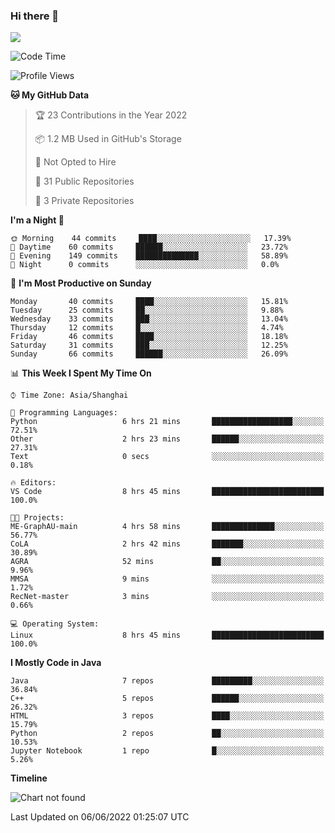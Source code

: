 ### Hi there 👋

<!--
**zhou-ning/zhou-ning** is a ✨ _special_ ✨ repository because its `README.md` (this file) appears on your GitHub profile.

Here are some ideas to get you started:

- 🔭 I’m currently working on ...
- 🌱 I’m currently learning ...
- 👯 I’m looking to collaborate on ...
- 🤔 I’m looking for help with ...
- 💬 Ask me about ...
- 📫 How to reach me: ...
- 😄 Pronouns: ...
- ⚡ Fun fact: ...
-->
![](https://github-readme-stats.vercel.app/api?username=zhou-ning)

<!--START_SECTION:waka-->
![Code Time](http://img.shields.io/badge/Code%20Time-0%20secs-blue)

![Profile Views](http://img.shields.io/badge/Profile%20Views-9-blue)

**🐱 My GitHub Data** 

> 🏆 23 Contributions in the Year 2022
 > 
> 📦 1.2 MB Used in GitHub's Storage 
 > 
> 🚫 Not Opted to Hire
 > 
> 📜 31 Public Repositories 
 > 
> 🔑 3 Private Repositories  
 > 
**I'm a Night 🦉** 

```text
🌞 Morning    44 commits     ████░░░░░░░░░░░░░░░░░░░░░   17.39% 
🌆 Daytime    60 commits     ██████░░░░░░░░░░░░░░░░░░░   23.72% 
🌃 Evening    149 commits    ██████████████░░░░░░░░░░░   58.89% 
🌙 Night      0 commits      ░░░░░░░░░░░░░░░░░░░░░░░░░   0.0%

```
📅 **I'm Most Productive on Sunday** 

```text
Monday       40 commits     ████░░░░░░░░░░░░░░░░░░░░░   15.81% 
Tuesday      25 commits     ██░░░░░░░░░░░░░░░░░░░░░░░   9.88% 
Wednesday    33 commits     ███░░░░░░░░░░░░░░░░░░░░░░   13.04% 
Thursday     12 commits     █░░░░░░░░░░░░░░░░░░░░░░░░   4.74% 
Friday       46 commits     ████░░░░░░░░░░░░░░░░░░░░░   18.18% 
Saturday     31 commits     ███░░░░░░░░░░░░░░░░░░░░░░   12.25% 
Sunday       66 commits     ██████░░░░░░░░░░░░░░░░░░░   26.09%

```


📊 **This Week I Spent My Time On** 

```text
⌚︎ Time Zone: Asia/Shanghai

💬 Programming Languages: 
Python                   6 hrs 21 mins       ██████████████████░░░░░░░   72.51% 
Other                    2 hrs 23 mins       ██████░░░░░░░░░░░░░░░░░░░   27.31% 
Text                     0 secs              ░░░░░░░░░░░░░░░░░░░░░░░░░   0.18%

🔥 Editors: 
VS Code                  8 hrs 45 mins       █████████████████████████   100.0%

🐱‍💻 Projects: 
ME-GraphAU-main          4 hrs 58 mins       ██████████████░░░░░░░░░░░   56.77% 
CoLA                     2 hrs 42 mins       ███████░░░░░░░░░░░░░░░░░░   30.89% 
AGRA                     52 mins             ██░░░░░░░░░░░░░░░░░░░░░░░   9.96% 
MMSA                     9 mins              ░░░░░░░░░░░░░░░░░░░░░░░░░   1.72% 
RecNet-master            3 mins              ░░░░░░░░░░░░░░░░░░░░░░░░░   0.66%

💻 Operating System: 
Linux                    8 hrs 45 mins       █████████████████████████   100.0%

```

**I Mostly Code in Java** 

```text
Java                     7 repos             █████████░░░░░░░░░░░░░░░░   36.84% 
C++                      5 repos             ██████░░░░░░░░░░░░░░░░░░░   26.32% 
HTML                     3 repos             ████░░░░░░░░░░░░░░░░░░░░░   15.79% 
Python                   2 repos             ██░░░░░░░░░░░░░░░░░░░░░░░   10.53% 
Jupyter Notebook         1 repo              █░░░░░░░░░░░░░░░░░░░░░░░░   5.26%

```


**Timeline**

![Chart not found](https://raw.githubusercontent.com/zhou-ning/zhou-ning/main/charts/bar_graph.png) 


 Last Updated on 06/06/2022 01:25:07 UTC
<!--END_SECTION:waka-->
